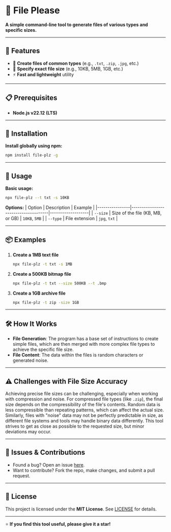 # 📂 File Please

**A simple command-line tool to generate files of various types and specific sizes.**

---

## 🚀 Features

- 📁 **Create files of common types** (e.g., `.txt`, `.zip`, `.jpg`, etc.)
- 📏 **Specify exact file size** (e.g., 10KB, 5MB, 1GB, etc.)
- ⚡ **Fast and lightweight** utility

---

## 📋 Prerequisites

- **Node.js v22.12 (LTS)**

---

## 🔧 Installation

**Install globally using npm:**
   ```bash
   npm install file-plz -g
   ```
---

## 📘 Usage

**Basic usage:**
```bash
npx file-plz --t txt -s 10KB
```

**Options:**
| Option         | Description                         | Example           |
|----------------|-------------------------------------|-------------------|
| `--size`       | Size of the file (KB, MB, or GB)    | `10KB`, `5MB`     |
| `--type`       | File extension                      | `jpg`, `txt`      |

---

## 📦 Examples

1. **Create a 1MB text file**
   ```bash
   npx file-plz -t txt -s 1MB
   ```

2. **Create a 500KB bitmap file**
   ```bash
   npx file-plz -t txt --size 500KB --t .bmp
   ```

3. **Create a 1GB archive file**
   ```bash
   npx file-plz -t zip -size 1GB
   ```

---

## 🛠️ How It Works

- **File Generation**: The program has a base set of instructions to create simple files, which are then merged with more complex file types to achieve the specific file size.
- **File Content**: The data within the files is random characters or generated noise.

---

## ⚠️ Challenges with File Size Accuracy

Achieving precise file sizes can be challenging, especially when working with compression and noise. For compressed file types (like `.zip`), the final size depends on the compressibility of the file's contents. Random data is less compressible than repeating patterns, which can affect the actual size. Similarly, files with "noise" data may not be perfectly predictable in size, as different file systems and tools may handle binary data differently. This tool strives to get as close as possible to the requested size, but minor deviations may occur.

---

## 🐛 Issues & Contributions

- Found a bug? Open an issue [here](https://github.com/MikaelPorttila/file-plz/issues).
- Want to contribute? Fork the repo, make changes, and submit a pull request.

---

## 📜 License

This project is licensed under the **MIT License**. See [LICENSE](./LICENSE) for details.

---

⭐ **If you find this tool useful, please give it a star!**

